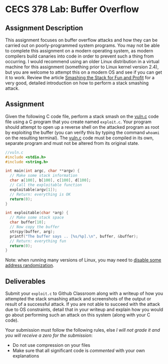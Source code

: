 # CECS 378 Lab: Buffer Overflow

## Assignment Description

This assignment focuses on buffer overflow attacks and how they can be carried out on poorly-programmed system programs. You may not be able to complete this assignment on a modern operating system, as modern compilers build canaries into code in order to prevent such a thing from occurring. I would recommend using an older Linux distribution in a virtual machine for this assignment (something prior to Linux kernel version 2.4), but you are welcome to attempt this on a modern OS and see if you can get it to work. Review the article [Smashing the Stack for Fun and Profit](http://phrack.org/issues/49/14.html) for a very good, detailed introduction on how to perform a stack smashing attack.

## Assignment

Given the following C code file, perform a stack smash on the [vuln.c](vuln.c) code file using a C program that you create named `exploit.c`. Your program should attempt to open up a reverse shell on the attacked program as root by exploiting the buffer (you can verify this by typing the command `whoami` on the resulting terminal). The [vuln.c](vuln.c) code must be compiled in its own, separate program and must not be altered from its original state.

``` c
//vuln.c
#include <stdio.h> 
#include <string.h>

int main(int argc, char **argv) {     
  // Make some stack information     
  char a[100], b[100], c[100], d[100];     
  // Call the exploitable function     
  exploitable(argv[1]);     
  // Return: everything is OK     
  return(0); 
}

int exploitable(char *arg) {  
  // Make some stack space
  char buffer[10];  
  // Now copy the buffer  
  strcpy(buffer, arg);  
  printf("The buffer says .. [%s/%p].\n", buffer, &buffer);  
  // Return: everything fun  
  return(0); 
}
```

Note: when running many versions of Linux, you may need to [disable some address randomization](http://gcc.gnu.org/wiki/Randomization).

## Deliverables

Submit your `exploit.c` to Github Classroom along with a writeup of how you attempted the stack smashing attack and screenshots of the output or result of a successful attack. If you are not able to succeed with the attack due to OS constraints, detail that in your writeup and explain how you would go about performing such an attack on this system (along with your C code).

Your submission must follow the following rules, else *I will not grade it and you will receive a zero for the submission*:

* Do not use compression on your files
* Make sure that all significant code is *commented* with your own explanations
